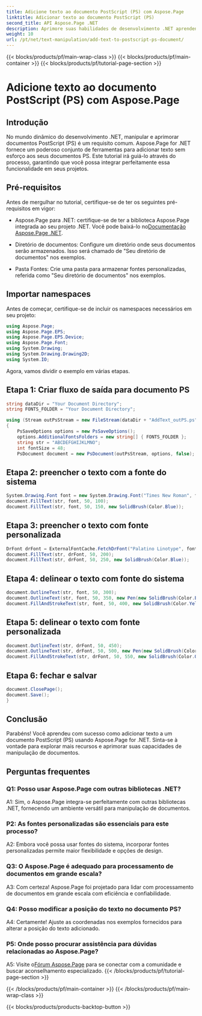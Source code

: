 ```yaml
---
title: Adicione texto ao documento PostScript (PS) com Aspose.Page
linktitle: Adicionar texto ao documento PostScript (PS)
second_title: API Aspose.Page .NET
description: Aprimore suas habilidades de desenvolvimento .NET aprendendo a adicionar texto a documentos PostScript (PS) usando Aspose.Page. Explore exemplos passo a passo e libere o poder da manipulação de documentos.
weight: 10
url: /pt/net/text-manipulation/add-text-to-postscript-ps-document/
---
```


{{< blocks/products/pf/main-wrap-class >}}
{{< blocks/products/pf/main-container >}}
{{< blocks/products/pf/tutorial-page-section >}}

# Adicione texto ao documento PostScript (PS) com Aspose.Page

## Introdução

No mundo dinâmico do desenvolvimento .NET, manipular e aprimorar documentos PostScript (PS) é um requisito comum. Aspose.Page for .NET fornece um poderoso conjunto de ferramentas para adicionar texto sem esforço aos seus documentos PS. Este tutorial irá guiá-lo através do processo, garantindo que você possa integrar perfeitamente essa funcionalidade em seus projetos.

## Pré-requisitos

Antes de mergulhar no tutorial, certifique-se de ter os seguintes pré-requisitos em vigor:

-  Aspose.Page para .NET: certifique-se de ter a biblioteca Aspose.Page integrada ao seu projeto .NET. Você pode baixá-lo no[Documentação Aspose.Page .NET](https://reference.aspose.com/page/net/).

- Diretório de documentos: Configure um diretório onde seus documentos serão armazenados. Isso será chamado de "Seu diretório de documentos" nos exemplos.

- Pasta Fontes: Crie uma pasta para armazenar fontes personalizadas, referida como "Seu diretório de documentos" nos exemplos.

## Importar namespaces

Antes de começar, certifique-se de incluir os namespaces necessários em seu projeto:

```csharp
using Aspose.Page;
using Aspose.Page.EPS;
using Aspose.Page.EPS.Device;
using Aspose.Page.Font;
using System.Drawing;
using System.Drawing.Drawing2D;
using System.IO;
```

Agora, vamos dividir o exemplo em várias etapas.

## Etapa 1: Criar fluxo de saída para documento PS

```csharp
string dataDir = "Your Document Directory";
string FONTS_FOLDER = "Your Document Directory";

using (Stream outPsStream = new FileStream(dataDir + "AddText_outPS.ps", FileMode.Create))
{
    PsSaveOptions options = new PsSaveOptions();
    options.AdditionalFontsFolders = new string[] { FONTS_FOLDER };
    string str = "ABCDEFGHIJKLMNO";
    int fontSize = 48;
    PsDocument document = new PsDocument(outPsStream, options, false);
```

## Etapa 2: preencher o texto com a fonte do sistema

```csharp
System.Drawing.Font font = new System.Drawing.Font("Times New Roman", fontSize, FontStyle.Bold);
document.FillText(str, font, 50, 100);
document.FillText(str, font, 50, 150, new SolidBrush(Color.Blue));
```

## Etapa 3: preencher o texto com fonte personalizada

```csharp
DrFont drFont = ExternalFontCache.FetchDrFont("Palatino Linotype", fontSize, FontStyle.Regular);
document.FillText(str, drFont, 50, 200);
document.FillText(str, drFont, 50, 250, new SolidBrush(Color.Blue));
```

## Etapa 4: delinear o texto com fonte do sistema

```csharp
document.OutlineText(str, font, 50, 300);
document.OutlineText(str, font, 50, 350, new Pen(new SolidBrush(Color.BlueViolet), 2));
document.FillAndStrokeText(str, font, 50, 400, new SolidBrush(Color.Yellow), new Pen(new SolidBrush(Color.BlueViolet), 2));
```

## Etapa 5: delinear o texto com fonte personalizada

```csharp
document.OutlineText(str, drFont, 50, 450);
document.OutlineText(str, drFont, 50, 500, new Pen(new SolidBrush(Color.BlueViolet), 2));
document.FillAndStrokeText(str, drFont, 50, 550, new SolidBrush(Color.Orange), new Pen(new SolidBrush(Color.Blue), 2));
```

## Etapa 6: fechar e salvar

```csharp
document.ClosePage();
document.Save();
}
```

## Conclusão

Parabéns! Você aprendeu com sucesso como adicionar texto a um documento PostScript (PS) usando Aspose.Page for .NET. Sinta-se à vontade para explorar mais recursos e aprimorar suas capacidades de manipulação de documentos.

## Perguntas frequentes

### Q1: Posso usar Aspose.Page com outras bibliotecas .NET?

A1: Sim, o Aspose.Page integra-se perfeitamente com outras bibliotecas .NET, fornecendo um ambiente versátil para manipulação de documentos.

### P2: As fontes personalizadas são essenciais para este processo?

A2: Embora você possa usar fontes do sistema, incorporar fontes personalizadas permite maior flexibilidade e opções de design.

### Q3: O Aspose.Page é adequado para processamento de documentos em grande escala?

A3: Com certeza! Aspose.Page foi projetado para lidar com processamento de documentos em grande escala com eficiência e confiabilidade.

### Q4: Posso modificar a posição do texto no documento PS?

A4: Certamente! Ajuste as coordenadas nos exemplos fornecidos para alterar a posição do texto adicionado.

### P5: Onde posso procurar assistência para dúvidas relacionadas ao Aspose.Page?

 A5: Visite o[Fórum Aspose.Page](https://forum.aspose.com/c/page/39) para se conectar com a comunidade e buscar aconselhamento especializado.
{{< /blocks/products/pf/tutorial-page-section >}}

{{< /blocks/products/pf/main-container >}}
{{< /blocks/products/pf/main-wrap-class >}}

{{< blocks/products/products-backtop-button >}}
